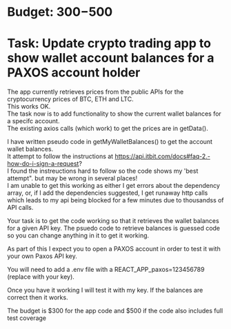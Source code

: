 # Budget: $300-$500

# Task: Update crypto trading app to show wallet account balances for a PAXOS account holder

The app currently retrieves prices from the public APIs for the cryptocurrency prices of BTC, ETH and LTC.  
This works OK.  
The task now is to add functionality to show the current wallet balances for a specifc account.  
The existing axios calls (which work) to get the prices are in getData().  

I have written pseudo code in getMyWalletBalances() to get the account wallet balances.  
It attempt to follow the instructions at https://api.itbit.com/docs#faq-2.-how-do-i-sign-a-request?  
I found the instreuctions hard to follow so the code shows my 'best attempt". but may be wrong in several places!  
I am unable to get this working as either I get errors about the dependency array, or, if I add the dependencies suggested, I get runaway http calls which leads to my api being blocked for a few minutes due to thousandss of API calls.

Your task is to get the code working so that it retrieves the wallet balances for a given API key.  The psuedo code to retrieve balances is guessed code so you can change anything in it to get it working.

As part of this I expect you to open a PAXOS account in order to test it with your own Paxos API key.  

You will need to add a .env file with a REACT_APP_paxos=123456789 (replace with your key).  

Once you have it working I will test it with my key.  If the balances are correct then it works.

The budget is $300 for the app code and $500 if the code also includes full test coverage
